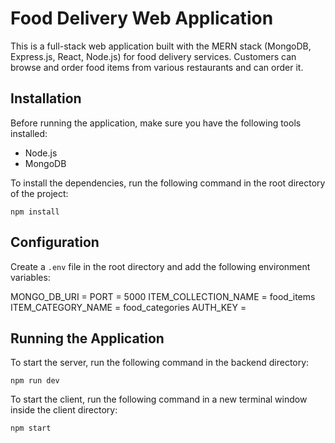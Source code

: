 # Food Delivery Web Application

This is a full-stack web application built with the MERN stack (MongoDB, Express.js, React, Node.js) for food delivery services. Customers can browse and order
food items from various restaurants and can order it.

## Installation

Before running the application, make sure you have the following tools installed:

- Node.js
- MongoDB

To install the dependencies, run the following command in the root directory of the project:


```npm install```


## Configuration

Create a `.env` file in the root directory and add the following environment variables:

MONGO_DB_URI = <your mongo db uri>
PORT = 5000
ITEM_COLLECTION_NAME = food_items
ITEM_CATEGORY_NAME = food_categories
AUTH_KEY = <JWT secret key>


## Running the Application

To start the server, run the following command in the backend directory:

```npm run dev```

To start the client, run the following command in a new terminal window inside the client directory:

```npm start```

